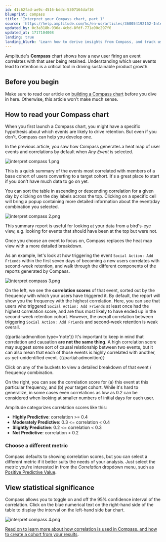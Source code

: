 ```yaml
---
id: 41c62fad-ae9c-4516-bddc-5307164daf16
blueprint: compass
title: 'Interpret your Compass chart, part 1'
source: 'https://help.amplitude.com/hc/en-us/articles/360054192152-Interpret-your-Compass-chart-part-1'
updated_by: 0c3a318b-936a-4cbd-8fdf-771a90c297f0
updated_at: 1717104008
landing: true
landing_blurb: 'Learn how to derive insights from Compass, and track user retention'
---
```

Amplitude's **Compass** chart shows how a new user firing an event correlates with that user being retained. Understanding which user events lead to retention is a critical tool in driving sustainable product growth.

## Before you begin

Make sure to read our article on [building a Compass chart](/analytics/charts/compass/compass-aha-moment) before you dive in here. Otherwise, this article won't make much sense.

## How to read your Compass chart

When you first launch a Compass chart, you might have a specific hypothesis about which events are likely to drive retention. But even if you don't, Compass can help you develop one.

In the previous article, you saw how Compass generates a heat map of user events and correlations by default when *Any Event* is selected.

![interpret compass 1.png](/output/img/compass/interpret-compass-1-png.png)

This is a quick summary of the events most correlated with members of a base cohort of users converting to a target cohort. It's a great place to start if you don't have much data to go on yet.

You can sort the table in ascending or descending correlation for a given day by clicking on the day labels across the top. Clicking on a specific cell will bring a popup containing more detailed information about the event/day combination you selected.

![interpret compass 2.png](/output/img/compass/interpret-compass-2-png.png)

This summary report is useful for looking at your data from a bird's-eye view, e.g. looking for events that should have been at the top but were not.

Once you choose an event to focus on, Compass replaces the heat map view with a more detailed breakdown.

As an example, let's look at how triggering the event `Social Action: Add Friends` within the first seven days of becoming a new users correlates with second-week retention, and walk through the different components of the reports generated by Compass.

![interpret compass 3.png](/output/img/compass/interpret-compass-3-png.png)

On the left, we see the **correlation scores** of that event, sorted out by the frequency with which your users have triggered it. By default, the report will show you the frequency with the highest correlation. Here, you can see that users who triggered `Social Action: Add Friends` at least once had the highest correlation score, and are thus most likely to have ended up in the second-week retention cohort. However, the overall correlation between triggering `Social Action: Add Friends` and second-week retention is weak overall.

{{partial:admonition type='note'}}
 It's important to keep in mind that correlation and causation **are not the same thing**. A high correlation score may suggest some sort of causal relationship between two events, but it can also mean that each of those events is highly correlated with another, as-yet-unidentified event.
{{/partial:admonition}}

Click on any of the buckets to view a detailed breakdown of that event / frequency combination.

On the right, you can see the correlation score for (a) this event at this particular frequency, and (b) your target cohort. While it's hard to generalize, in some cases even correlations as low as 0.2 can be considered when looking at smaller numbers of initial days for each user.

Amplitude categorizes correlation scores like this:

* **Highly Predictive**: correlation >= 0.4
* **Moderately Predictive**: 0.3 <= correlation < 0.4
* **Slightly Predictive**: 0.2 <= correlation < 0.3
* **Not Predictive**: correlation < 0.2

### Choose a different metric

Compass defaults to showing correlation scores, but you can select a different metric if it better suits the needs of your analysis. Just select the metric you're interested in from the *Correlation* dropdown menu, such as [Positive Predictive Value](/analytics/charts/compass/compass-find-inflection-metrics).

## View statistical significance

Compass allows you to toggle on and off the 95% confidence interval of the correlation. Click on the blue numerical text on the right-hand side of the table to display the interval on the left-hand side bar chart.

![interpret compass 4.png](/output/img/compass/interpret-compass-4-png.png)

[Read on to learn more about how correlation is used in Compass, and how to create a cohort from your results](/analytics/charts/compass/compass-interpret-2).